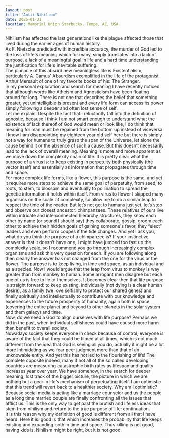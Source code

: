 ```yaml
---
layout: post
title: "Antii-Nihilism"
date: 2025-01-31
location: Memorial Union Starbucks, Tempe, AZ, USA
---
```

Nihilism has affected the last generations like the plague affected those that lived during the earlier ages of human history.   
As F. Nietzche predicted with incredible accuracy, the murder of God led to the loss of life's meaning which for many, simply translates into a lack of purpose, a lack of a meaningful goal in life and a hard time understanding the justification for life's inevitable suffering.   
The pinnacle of this absurd new meaningless life is Existentialism, particularly A. Camus' Absurdism exemplified in the life of the protagonist Arthur Mersault of one of my favorite books of his: The Stranger.   
In my personal exploration and search for meaning I have recently noticed that although words like Atheism and Agnosticism have been floating around for long. There is not one that describes the belief that something greater, yet unintelligible is present and every life form can access its power simply following a deeper and often lost sense of self.  
Let me explain. Despite the fact that I reluctantly fall into the definition of agnostic, because I think I am not smart enough to understand what the existence of lack thereof of God would mean or look like, I do think that meaning for man must be regained from the bottom up instead of viceversa. I know I am disappointing my eighteen year old self here but there is simply not a way for humans to truly grasp the span of the Universe, let alone the cause behind it or the absence of such a cause. But this doesn’t necessarily lead to the lack of overall meaning. Meaning is more and more apparent as we move down the complexity chain of life. It is pretty clear what the purpose of a virus is: to keep existing in perpetuity both physically (the vector itself) and essentially as information that propagates through time and space.   
For more complex life forms, like a flower, this purpose is the same, and yet it requires more steps to achieve the same goal of perpetuity, from seed, to roots, to stem, to blossom and eventually to pollination to spread the genetic information it holds within itself. From virus to flower I skipped many organisms on the scale of complexity, so allow me to do a similar leap to respect the time of the reader. But let’s not get to humans just yet, let’s stop and observe our closest ancestor: chimpanzees. These relatives of ours live within intricate and interconnected hierarchy structures, they know each other by name (or sound I should say) they collaborate, gossip, groom each other to achieve their hidden goals of gaining someone's favor, they “elect” leaders and even perform coupes if the tide changes. And yet I ask you, what do you think the purpose of a chimpanzee is? If your instinctive answer is that it doesn’t have one, I might have jumped too fast up the complexity scale, so I recommend you go through increasingly complex organisms and ask this very question for each. If you are following along then clearly the answer has not changed from the one for the virus or the flower. The purpose is to keep living, in time and space, as an individual and as a species. Now I would argue that the leap from virus to monkey is way greater than from monkey to human. Some arrogant men disagree but each one of us is free to lie to themselves. It becomes clear then that life purpose is straight forward: to keep existing, individually (not dying is a clear human desire), as a family (we love selfishly to protect our shared genes) and finally spiritually and intellectually to contribute with our knowledge and experiences to the future prosperity of humanity, again both in space (covering the entire planet and beyond to other planets in the solar system and them galaxy) and time.   
Now, do we need a God to align ourselves with life purpose? Perhaps we did in the past, when individual selfishness could have caused more harm than benefit to overall society.   
Nowadays society keeps everyone in check because of control, everyone is aware of the fact that they could be filmed at all times, which is not much different from the idea that God is seeing all you do, actually it might be a lot more intimidating as we fear peer judgment more than that of an unknowable entity. And yet this has not led to the flourishing of life\! The complete opposite indeed, many if not all of the so called developing countries are measuring catastrophic birth rates as lifespan and quality increases year over year. We have somehow, in the search for deeper meaning, lost track of the bigger picture, the picture in which we are nothing but a gear in life’s mechanism of perpetuating itself. I am optimistic that this trend will revert back to a healthier society. Why am I optimistic? Because social media is acting like a marriage counselor and us the people as a long time married couple are finally confronting all the issues that afflict us. This is the only way to get past the brutish and lifeless ideas that stem from nihilism and return to the true purpose of life: continuation.   
It is this reason why my definition of good is different from all that I have heard. Here it is: good is that which increases the probability that life keeps existing and expanding both in time and space. Thus killing is not good, having kids is. Nihilism might be right, but it is not good.   
